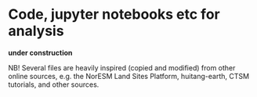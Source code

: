# Code, jupyter notebooks etc for analysis

**under construction**

NB! Several files are heavily inspired (copied and modified) from other online sources, e.g. the NorESM Land Sites Platform, huitang-earth, CTSM tutorials, and other sources. 